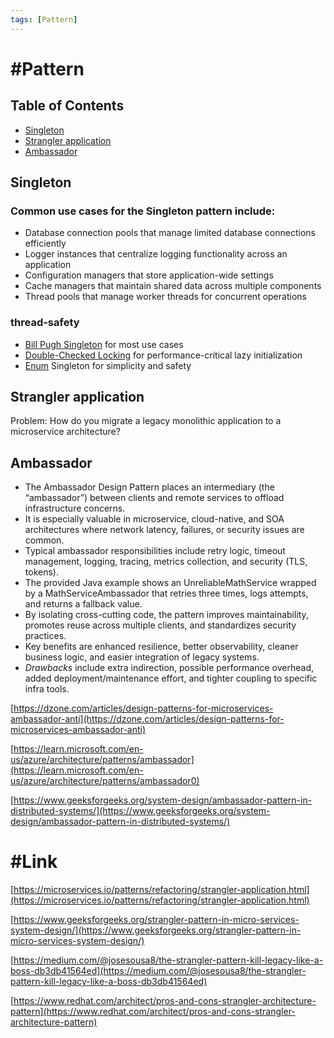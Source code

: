 ```yaml
---
tags: [Pattern]
---
```


# #Pattern

## Table of Contents

- [Singleton](#singleton)
- [Strangler application](#strangler-application)
- [Ambassador](#ambassador)

## Singleton

### Common use cases for the Singleton pattern include:

- Database connection pools that manage limited database connections efficiently
- Logger instances that centralize logging functionality across an application
- Configuration managers that store application-wide settings
- Cache managers that maintain shared data across multiple components
- Thread pools that manage worker threads for concurrent operations

### thread-safety

- [Bill Pugh Singleton](https://www.digitalocean.com/community/tutorials/java-singleton-design-pattern-best-practices-examples#5-bill-pugh-singleton-implementation) for most use cases
- [Double-Checked Locking](https://www.digitalocean.com/community/tutorials/java-singleton-design-pattern-best-practices-examples#4-thread-safe-singleton) for performance-critical lazy initialization
- [Enum](https://www.digitalocean.com/community/tutorials/java-singleton-design-pattern-best-practices-examples#7-enum-singleton) Singleton for simplicity and safety

## Strangler application

Problem: How do you migrate a legacy monolithic application to a microservice architecture?

## Ambassador

- The Ambassador Design Pattern places an intermediary (the “ambassador”) between clients and remote services to offload infrastructure concerns.
- It is especially valuable in microservice, cloud-native, and SOA architectures where network latency, failures, or security issues are common.
- Typical ambassador responsibilities include retry logic, timeout management, logging, tracing, metrics collection, and security (TLS, tokens).
- The provided Java example shows an UnreliableMathService wrapped by a MathServiceAmbassador that retries three times, logs attempts, and returns a fallback value.
- By isolating cross-cutting code, the pattern improves maintainability, promotes reuse across multiple clients, and standardizes security practices.
- Key benefits are enhanced resilience, better observability, cleaner business logic, and easier integration of legacy systems.
- *Drawbacks* include extra indirection, possible performance overhead, added deployment/maintenance effort, and tighter coupling to specific infra tools.

[https://dzone.com/articles/design-patterns-for-microservices-ambassador-anti](https://dzone.com/articles/design-patterns-for-microservices-ambassador-anti)

[https://learn.microsoft.com/en-us/azure/architecture/patterns/ambassador](https://learn.microsoft.com/en-us/azure/architecture/patterns/ambassador0)

[https://www.geeksforgeeks.org/system-design/ambassador-pattern-in-distributed-systems/](https://www.geeksforgeeks.org/system-design/ambassador-pattern-in-distributed-systems/)

# #Link 

[https://microservices.io/patterns/refactoring/strangler-application.html](https://microservices.io/patterns/refactoring/strangler-application.html)




[https://www.geeksforgeeks.org/strangler-pattern-in-micro-services-system-design/](https://www.geeksforgeeks.org/strangler-pattern-in-micro-services-system-design/)




[https://medium.com/@josesousa8/the-strangler-pattern-kill-legacy-like-a-boss-db3db41564ed](https://medium.com/@josesousa8/the-strangler-pattern-kill-legacy-like-a-boss-db3db41564ed)




[https://www.redhat.com/architect/pros-and-cons-strangler-architecture-pattern](https://www.redhat.com/architect/pros-and-cons-strangler-architecture-pattern)


